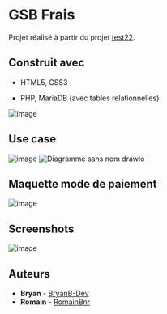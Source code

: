 # GSB Frais

Projet réalisé à partir du projet [test22](https://github.com/olivierdupeyrat/test22).

## Construit avec

* HTML5, CSS3

* PHP, MariaDB (avec tables relationnelles)

![image](https://user-images.githubusercontent.com/114593798/216004887-ea7499eb-6741-4d14-a0ff-04b58d397740.png)

## Use case

![image](https://user-images.githubusercontent.com/114593798/213725515-55e0ad16-d0ff-4805-b3ae-4cf8297a10c9.png)
![Diagramme sans nom drawio](https://user-images.githubusercontent.com/118251884/216006630-a8df24f0-0a92-4235-8b65-8b6cc8b87771.png)


## Maquette mode de paiement

![image](https://user-images.githubusercontent.com/118251884/215982076-cd9ce0d9-c1c7-4466-b50d-1866672e63da.jpg)

## Screenshots

![image](https://user-images.githubusercontent.com/118251884/215985387-3c1d0f75-a370-459f-9271-97e1cce8cf0f.png)

## Auteurs

* **Bryan** - [BryanB-Dev](https://github.com/BryanB-Dev)
* **Romain** - [RomainBnr](https://github.com/RomainBnr)
